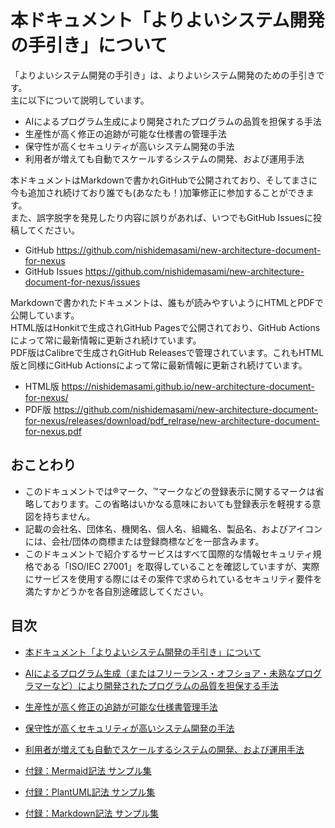 # 本ドキュメント「よりよいシステム開発の手引き」について

「よりよいシステム開発の手引き」は、よりよいシステム開発のための手引きです。  
主に以下について説明しています。

- AIによるプログラム生成により開発されたプログラムの品質を担保する手法
- 生産性が高く修正の追跡が可能な仕様書の管理手法
- 保守性が高くセキュリティが高いシステム開発の手法
- 利用者が増えても自動でスケールするシステムの開発、および運用手法

本ドキュメントはMarkdownで書かれGitHubで公開されており、そしてまさに今も追加され続けており誰でも(あなたも！)加筆修正に参加することができます。  
また、誤字脱字を発見したり内容に誤りがあれば、いつでもGitHub Issuesに投稿してください。

- GitHub https://github.com/nishidemasami/new-architecture-document-for-nexus
- GitHub Issues https://github.com/nishidemasami/new-architecture-document-for-nexus/issues

Markdownで書かれたドキュメントは、誰もが読みやすいようにHTMLとPDFで公開しています。  
HTML版はHonkitで生成されGitHub Pagesで公開されており、GitHub Actionsによって常に最新情報に更新され続けています。  
PDF版はCalibreで生成されGitHub Releasesで管理されています。これもHTML版と同様にGitHub Actionsによって常に最新情報に更新され続けています。  

- HTML版 https://nishidemasami.github.io/new-architecture-document-for-nexus/  
- PDF版 https://github.com/nishidemasami/new-architecture-document-for-nexus/releases/download/pdf_relrase/new-architecture-document-for-nexus.pdf  

## おことわり

- このドキュメントでは®マーク、™マークなどの登録表示に関するマークは省略しております。この省略はいかなる意味においても登録表示を軽視する意図を持ちません。
- 記載の会社名、団体名、機関名、個人名、組織名、製品名、およびアイコンには、会社/団体の商標または登録商標などを一部含みます。
- このドキュメントで紹介するサービスはすべて国際的な情報セキュリティ規格である「ISO/IEC 27001」を取得していることを確認していますが、実際にサービスを使用する際にはその案件で求められているセキュリティ要件を満たすかどうかを各自別途確認してください。

## 目次

* [本ドキュメント「よりよいシステム開発の手引き」について](README.md)

* [AIによるプログラム生成（またはフリーランス・オフショア・未熟なプログラマーなど）により開発されたプログラムの品質を担保する手法](markdown/how_to_develop.md)

* [生産性が高く修正の追跡が可能な仕様書管理手法](markdown/plantumltest.md)

* [保守性が高くセキュリティが高いシステム開発の手法](markdown/plantumltest.md)

* [利用者が増えても自動でスケールするシステムの開発、および運用手法](markdown/plantumltest.md)

* [付録：Mermaid記法 サンプル集](markdown/appendix/mermaid_samples.md)

* [付録：PlantUML記法 サンプル集](markdown/appendix/plantuml_samples.md)

* [付録：Markdown記法 サンプル集](markdown/appendix/markdown_samples.md)
